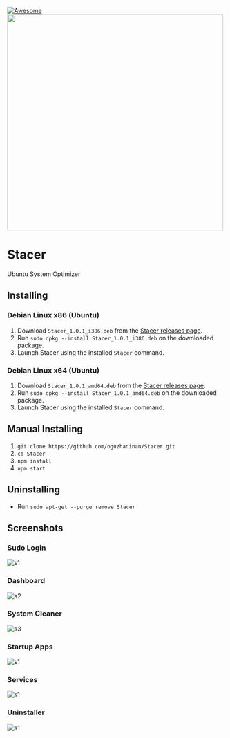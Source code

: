[![Awesome](https://cdn.rawgit.com/sindresorhus/awesome/d7305f38d29fed78fa85652e3a63e154dd8e8829/media/badge.svg)](https://github.com/sindresorhus/awesome-electron) </br>
<img src="https://raw.githubusercontent.com/oguzhaninan/Stacer/master/Screenshots/header1.png" width="500">

# Stacer
Ubuntu System Optimizer

## Installing

### Debian Linux x86 (Ubuntu)

1. Download `Stacer_1.0.1_i386.deb` from the [Stacer releases page](https://github.com/oguzhaninan/Stacer/releases).
2. Run `sudo dpkg --install Stacer_1.0.1_i386.deb` on the downloaded package.
3. Launch Stacer using the installed `Stacer` command.

### Debian Linux x64 (Ubuntu)

1. Download `Stacer_1.0.1_amd64.deb` from the [Stacer releases page](https://github.com/oguzhaninan/Stacer/releases).
2. Run `sudo dpkg --install Stacer_1.0.1_amd64.deb` on the downloaded package.
3. Launch Stacer using the installed `Stacer` command.

## Manual Installing

1. `git clone https://github.com/oguzhaninan/Stacer.git`
2. `cd Stacer`
3. `npm install`
4. `npm start`


## Uninstalling
- Run `sudo apt-get --purge remove Stacer`

## Screenshots

### Sudo Login
![s1](https://raw.githubusercontent.com/oguzhaninan/Stacer/master/Screenshots/Screenshot-1.png)

### Dashboard
![s2](https://raw.githubusercontent.com/oguzhaninan/Stacer/master/Screenshots/Screenshot-2.png)

### System Cleaner
![s3](https://raw.githubusercontent.com/oguzhaninan/Stacer/master/Screenshots/Screenshot-3.png)

### Startup Apps
![s1](https://raw.githubusercontent.com/oguzhaninan/Stacer/master/Screenshots/Screenshot-4.png)

### Services
![s1](https://raw.githubusercontent.com/oguzhaninan/Stacer/master/Screenshots/Screenshot-5.png)

### Uninstaller
![s1](https://raw.githubusercontent.com/oguzhaninan/Stacer/master/Screenshots/Screenshot-6.png)
